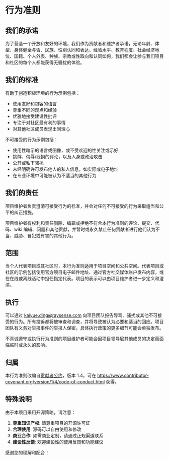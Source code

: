 # 行为准则

## 我们的承诺

为了营造一个开放和友好的环境，我们作为贡献者和维护者承诺，无论年龄、体型、身体健全与否、民族、性别认同和表达、经验水平、教育程度、社会经济地位、国籍、个人外表、种族、宗教或性取向和认同如何，我们都会让参与我们项目和社区的每个人都能获得无骚扰的体验。

## 我们的标准

有助于创造积极环境的行为示例包括：

- 使用友好和包容的语言
- 尊重不同的观点和经验
- 优雅地接受建设性批评
- 专注于对社区最有利的事情
- 对其他社区成员表现出同理心

不可接受的行为示例包括：

- 使用性暗示的语言或图像，或不受欢迎的性关注或示好
- 挑衅、侮辱/贬损的评论，以及人身或政治攻击
- 公开或私下骚扰
- 未经明确许可发布他人的私人信息，如实际或电子地址
- 在专业环境中可能被认为不适当的其他行为

## 我们的责任

项目维护者负责澄清可接受行为的标准，并会对任何不可接受的行为采取适当和公平的纠正措施。

项目维护者有权利和责任删除、编辑或拒绝不符合本行为准则的评论、提交、代码、wiki 编辑、问题和其他贡献，并暂时或永久禁止任何贡献者进行他们认为不当、威胁、冒犯或有害的其他行为。

## 范围

当个人代表项目或其社区时，本行为准则适用于项目空间和公共空间。代表项目或社区的示例包括使用官方项目电子邮件地址、通过官方社交媒体账户发布内容，或在在线或离线活动中担任指定代表。项目的表示可以由项目维护者进一步定义和澄清。

## 执行

可以通过 kaiyue.ding@raysense.com 向项目团队报告辱骂、骚扰或其他不可接受的行为。所有投诉都将被审查和调查，并将导致被认为必要和适当的回应。项目团队有义务对举报事件的举报人保密。具体执行政策的更多细节可能会单独发布。

不真诚遵守或执行行为准则的项目维护者可能会因项目领导层其他成员的决定而面临临时或永久的影响。

## 归属

本行为准则改编自[贡献者公约](https://www.contributor-covenant.org)，版本 1.4，可在 https://www.contributor-covenant.org/version/1/4/code-of-conduct.html 获得。

## 特殊说明

由于本项目采用开源策略，请注意：

1. **尊重知识产权**: 请尊重项目的开源许可证
2. **合理使用**: 源码可以自由使用和修改
3. **商业合作**: 如需商业定制，请通过正规渠道联系
4. **建设性反馈**: 欢迎建设性的使用反馈和功能建议

感谢您的理解和配合！ 
